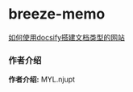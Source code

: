 # breeze-memo

[如何使用docsify搭建文档类型的网站](./docs/how-to-use-docsify.md)


### 作者介绍

**作者介绍:**  MYL.njupt
